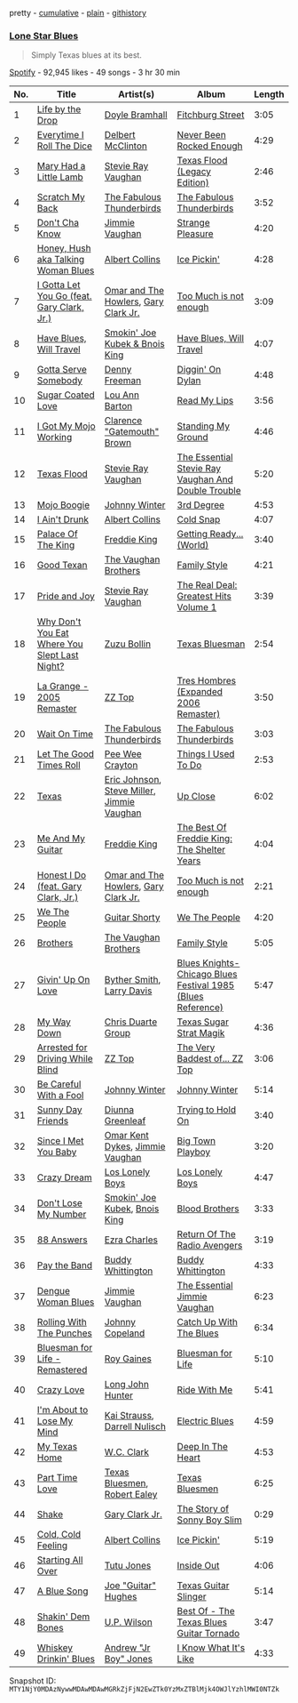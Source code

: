 pretty - [cumulative](/playlists/cumulative/37i9dQZF1DXeaMD6NdSui3.md) - [plain](/playlists/plain/37i9dQZF1DXeaMD6NdSui3) - [githistory](https://github.githistory.xyz/mackorone/spotify-playlist-archive/blob/main/playlists/plain/37i9dQZF1DXeaMD6NdSui3)

### [Lone Star Blues](https://open.spotify.com/playlist/37i9dQZF1DXeaMD6NdSui3)

> Simply Texas blues at its best.

[Spotify](https://open.spotify.com/user/spotify) - 92,945 likes - 49 songs - 3 hr 30 min

| No. | Title | Artist(s) | Album | Length |
|---|---|---|---|---|
| 1 | [Life by the Drop](https://open.spotify.com/track/5jrq9La3ynS3B9aizefueu) | [Doyle Bramhall](https://open.spotify.com/artist/2ewLmeOezmY0HqMR21anX4) | [Fitchburg Street](https://open.spotify.com/album/4SB602UH3CT37jiy1mZzlu) | 3:05 |
| 2 | [Everytime I Roll The Dice](https://open.spotify.com/track/5fZY8YYJMnhD9HNWB4C4zU) | [Delbert McClinton](https://open.spotify.com/artist/3Ri72CuuQSCLLkDRJgniFU) | [Never Been Rocked Enough](https://open.spotify.com/album/3PSl0k14EYuc2IYOLL4hoM) | 4:29 |
| 3 | [Mary Had a Little Lamb](https://open.spotify.com/track/0nFZ2HQRnIxiwraCm2X6Uq) | [Stevie Ray Vaughan](https://open.spotify.com/artist/5fsDcuclIe8ZiBD5P787K1) | [Texas Flood \(Legacy Edition\)](https://open.spotify.com/album/1AL5oXZRtTc8PyhcTwg4xQ) | 2:46 |
| 4 | [Scratch My Back](https://open.spotify.com/track/6f3OYG5R630tjwFIHIE7j2) | [The Fabulous Thunderbirds](https://open.spotify.com/artist/6zmLTiN3NBNCDECRbbJKkT) | [The Fabulous Thunderbirds](https://open.spotify.com/album/0eukg8bhyBLRYCPoDpPBgs) | 3:52 |
| 5 | [Don't Cha Know](https://open.spotify.com/track/4nFUyC6eDW1wJsYSYLMqZd) | [Jimmie Vaughan](https://open.spotify.com/artist/4gPGI1vW8TOypARV9Ykzae) | [Strange Pleasure](https://open.spotify.com/album/0XP5X222ItUVr3YEgmALg7) | 4:20 |
| 6 | [Honey, Hush aka Talking Woman Blues](https://open.spotify.com/track/6Aqdo2NI0hsoom3UpEWuLT) | [Albert Collins](https://open.spotify.com/artist/1uFixbBAduJkFAeRKznkvW) | [Ice Pickin'](https://open.spotify.com/album/5iFF3KWzukkaBLA6bDGoGw) | 4:28 |
| 7 | [I Gotta Let You Go \(feat\. Gary Clark, Jr.\)](https://open.spotify.com/track/5fuMwHFFrme5gzjYRf5cI9) | [Omar and The Howlers](https://open.spotify.com/artist/70PvPWG9nD4ZujibB1onsO), [Gary Clark Jr.](https://open.spotify.com/artist/01aC2ikO4Xgb2LUpf9JfKp) | [Too Much is not enough](https://open.spotify.com/album/4nBTViXrq2BhHlvnJOE5HD) | 3:09 |
| 8 | [Have Blues, Will Travel](https://open.spotify.com/track/5uQmSlxgnr19AMo2D5rBqX) | [Smokin' Joe Kubek & Bnois King](https://open.spotify.com/artist/0nMA4cLQjSiZspsoI70aut) | [Have Blues, Will Travel](https://open.spotify.com/album/1aIpCxCpnB70PClhPolZhj) | 4:07 |
| 9 | [Gotta Serve Somebody](https://open.spotify.com/track/5XErREyoO37cJdsXAJVu1J) | [Denny Freeman](https://open.spotify.com/artist/2sCGPaXs1se0qKtGeXAgcv) | [Diggin' On Dylan](https://open.spotify.com/album/1sOAiVbChDBc1SyQf1rCIh) | 4:48 |
| 10 | [Sugar Coated Love](https://open.spotify.com/track/1G6ZoDvjFAReEI3R6kHZrm) | [Lou Ann Barton](https://open.spotify.com/artist/0uIrm4Ub9qBmp4t7A2Rchk) | [Read My Lips](https://open.spotify.com/album/6SjrPRIoiQnQsokUpFc5hN) | 3:56 |
| 11 | [I Got My Mojo Working](https://open.spotify.com/track/6WDP4QrxAU1vRM9zITElCg) | [Clarence "Gatemouth" Brown](https://open.spotify.com/artist/4aoS04mCVj1CMam1LiHngo) | [Standing My Ground](https://open.spotify.com/album/3EdxMYZBAb4XhFeZFCNT5q) | 4:46 |
| 12 | [Texas Flood](https://open.spotify.com/track/6MvGg9X7lIt64WW28Nxfxo) | [Stevie Ray Vaughan](https://open.spotify.com/artist/5fsDcuclIe8ZiBD5P787K1) | [The Essential Stevie Ray Vaughan And Double Trouble](https://open.spotify.com/album/4dShhtGUjPunYS95jHOm3r) | 5:20 |
| 13 | [Mojo Boogie](https://open.spotify.com/track/0tsKu0o04uNgkXpP8mP6tQ) | [Johnny Winter](https://open.spotify.com/artist/2ODUxmFxJSyvGiimNhMHbO) | [3rd Degree](https://open.spotify.com/album/6dVzmBcjw1033jfE8erIH4) | 4:53 |
| 14 | [I Ain't Drunk](https://open.spotify.com/track/6MsrmoeiVpoNUAc4FsNPPP) | [Albert Collins](https://open.spotify.com/artist/1uFixbBAduJkFAeRKznkvW) | [Cold Snap](https://open.spotify.com/album/5huupthUYwYsiR9jGyxm0O) | 4:07 |
| 15 | [Palace Of The King](https://open.spotify.com/track/2T6pMaivfX7w4tfAUX4uU9) | [Freddie King](https://open.spotify.com/artist/5dCuFngSPyOOnTAvrC7v2s) | [Getting Ready..\. \(World\)](https://open.spotify.com/album/2bNjljctm6ynfp9Xzdy7RI) | 3:40 |
| 16 | [Good Texan](https://open.spotify.com/track/34d6n6HMfyOiQjudsxbfeh) | [The Vaughan Brothers](https://open.spotify.com/artist/2mwN5WQ1mAhOibFEbfFfsG) | [Family Style](https://open.spotify.com/album/1NpSBYjQQK5zJHBAS9SxsL) | 4:21 |
| 17 | [Pride and Joy](https://open.spotify.com/track/1oT20g6f8rvymheUIdFr19) | [Stevie Ray Vaughan](https://open.spotify.com/artist/5fsDcuclIe8ZiBD5P787K1) | [The Real Deal: Greatest Hits Volume 1](https://open.spotify.com/album/1cBgyEhogUvaKVgsdczgHm) | 3:39 |
| 18 | [Why Don't You Eat Where You Slept Last Night?](https://open.spotify.com/track/2WdjmV6o9JeFqQIKQvF2ej) | [Zuzu Bollin](https://open.spotify.com/artist/4T7XsMXUOYlL1FlvqL3SIQ) | [Texas Bluesman](https://open.spotify.com/album/2xw1vOxRhhr9iywYKcI18h) | 2:54 |
| 19 | [La Grange \- 2005 Remaster](https://open.spotify.com/track/70YvYr2hGlS01bKRIho1HM) | [ZZ Top](https://open.spotify.com/artist/2AM4ilv6UzW0uMRuqKtDgN) | [Tres Hombres \(Expanded 2006 Remaster\)](https://open.spotify.com/album/0Em8m9kRctyH9S3MTXAHvY) | 3:50 |
| 20 | [Wait On Time](https://open.spotify.com/track/71ptjbbVkrMPebtE3CgBZS) | [The Fabulous Thunderbirds](https://open.spotify.com/artist/6zmLTiN3NBNCDECRbbJKkT) | [The Fabulous Thunderbirds](https://open.spotify.com/album/0eukg8bhyBLRYCPoDpPBgs) | 3:03 |
| 21 | [Let The Good Times Roll](https://open.spotify.com/track/5Qxhlc1J70CpnJAz02FWdU) | [Pee Wee Crayton](https://open.spotify.com/artist/3OPJZtUlpoL3kZloBGY1lA) | [Things I Used To Do](https://open.spotify.com/album/0Xuzshv4pdWf8NXA7xM2mA) | 2:53 |
| 22 | [Texas](https://open.spotify.com/track/04kG9s73OxBkpC701Ifp62) | [Eric Johnson](https://open.spotify.com/artist/4CxobvwTpmfpIEbkYh4pAb), [Steve Miller](https://open.spotify.com/artist/7bMi7pddqeilAI6V9LWZaW), [Jimmie Vaughan](https://open.spotify.com/artist/4gPGI1vW8TOypARV9Ykzae) | [Up Close](https://open.spotify.com/album/6KTqSghfCNMlYRBNQytty9) | 6:02 |
| 23 | [Me And My Guitar](https://open.spotify.com/track/0QpxUzXEI3ZjJeo6dDFgV7) | [Freddie King](https://open.spotify.com/artist/5dCuFngSPyOOnTAvrC7v2s) | [The Best Of Freddie King: The Shelter Years](https://open.spotify.com/album/4gpyOtOO0Ws6zhvcp4ASMY) | 4:04 |
| 24 | [Honest I Do \(feat\. Gary Clark, Jr.\)](https://open.spotify.com/track/7FmfpB1TgA8hi3etdffflO) | [Omar and The Howlers](https://open.spotify.com/artist/70PvPWG9nD4ZujibB1onsO), [Gary Clark Jr.](https://open.spotify.com/artist/01aC2ikO4Xgb2LUpf9JfKp) | [Too Much is not enough](https://open.spotify.com/album/4nBTViXrq2BhHlvnJOE5HD) | 2:21 |
| 25 | [We The People](https://open.spotify.com/track/3v4UHYq9uKonBnNZai2N8j) | [Guitar Shorty](https://open.spotify.com/artist/3A01qH4VCBkDXcDc2luyNc) | [We The People](https://open.spotify.com/album/7nKZ9Ih62eEDbWEIoODwzN) | 4:20 |
| 26 | [Brothers](https://open.spotify.com/track/2T3mWbAqtVIW8p6E23HD5s) | [The Vaughan Brothers](https://open.spotify.com/artist/2mwN5WQ1mAhOibFEbfFfsG) | [Family Style](https://open.spotify.com/album/1NpSBYjQQK5zJHBAS9SxsL) | 5:05 |
| 27 | [Givin' Up On Love](https://open.spotify.com/track/0z996lfA5XGfC9uwVaBIUW) | [Byther Smith](https://open.spotify.com/artist/6xvCAutMGoKknAWPv0tnxR), [Larry Davis](https://open.spotify.com/artist/27feE7HAmTov8QoZAp1y3A) | [Blues Knights\-Chicago Blues Festival 1985 \(Blues Reference\)](https://open.spotify.com/album/6OEyqgV8cDWD5b3ctNfnqc) | 5:47 |
| 28 | [My Way Down](https://open.spotify.com/track/2VZYQKBRyGQdVMrzUhRf7J) | [Chris Duarte Group](https://open.spotify.com/artist/4kA3u3oThWqVYQhT47dGyW) | [Texas Sugar Strat Magik](https://open.spotify.com/album/6nsMGqPX8iHHB7FN8XaO6p) | 4:36 |
| 29 | [Arrested for Driving While Blind](https://open.spotify.com/track/5J0LnWOXiQY2usZd2SFDdn) | [ZZ Top](https://open.spotify.com/artist/2AM4ilv6UzW0uMRuqKtDgN) | [The Very Baddest of..\. ZZ Top](https://open.spotify.com/album/0P7d8Q1oSVDhrpUkJLwbNn) | 3:06 |
| 30 | [Be Careful With a Fool](https://open.spotify.com/track/3YGsgJqtIWKjMjZtKLk11Z) | [Johnny Winter](https://open.spotify.com/artist/2ODUxmFxJSyvGiimNhMHbO) | [Johnny Winter](https://open.spotify.com/album/5RNAJslV8AaTq2gM5JJ9Ch) | 5:14 |
| 31 | [Sunny Day Friends](https://open.spotify.com/track/0uLlDxqX6uatonJwjodv2Q) | [Diunna Greenleaf](https://open.spotify.com/artist/22laryZFr71CbB5WtXIMzb) | [Trying to Hold On](https://open.spotify.com/album/4eYqi12IL2UvjNbnrZYP5s) | 3:40 |
| 32 | [Since I Met You Baby](https://open.spotify.com/track/1jlSFo0KBDs6E6Tkw06UqR) | [Omar Kent Dykes](https://open.spotify.com/artist/68ltmxNcXSeODTeh0YYuAF), [Jimmie Vaughan](https://open.spotify.com/artist/4gPGI1vW8TOypARV9Ykzae) | [Big Town Playboy](https://open.spotify.com/album/37wiuEczE2EcWPci1VIZKH) | 3:20 |
| 33 | [Crazy Dream](https://open.spotify.com/track/2SZsePkGd3QOT0vzm68thq) | [Los Lonely Boys](https://open.spotify.com/artist/4aSEmLLxLX9wR5aLMllOKj) | [Los Lonely Boys](https://open.spotify.com/album/6kNz22txs8mOmSxoQVPTDA) | 4:47 |
| 34 | [Don't Lose My Number](https://open.spotify.com/track/4t7Nh53jliIn7NoFN36qJG) | [Smokin' Joe Kubek](https://open.spotify.com/artist/5XkftMVm7vxTLcj05etN6B), [Bnois King](https://open.spotify.com/artist/17jKRJyvcPLKu8GrxAwff1) | [Blood Brothers](https://open.spotify.com/album/7bg12LvkHlAWqijVlczS4I) | 3:33 |
| 35 | [88 Answers](https://open.spotify.com/track/6JtIMcTWy29xpiTmhMOpnY) | [Ezra Charles](https://open.spotify.com/artist/5TIgW7vGG3wjwmhg7ESxxa) | [Return Of The Radio Avengers](https://open.spotify.com/album/3xkv0QNIZTbz5Z4FIFM6op) | 3:19 |
| 36 | [Pay the Band](https://open.spotify.com/track/2PWSSJM09LYjt7o2sgyRsr) | [Buddy Whittington](https://open.spotify.com/artist/7vjDp4O4hkJGI6VRV5zUWS) | [Buddy Whittington](https://open.spotify.com/album/4xiFspY41nO24W9c3UqyLn) | 4:33 |
| 37 | [Dengue Woman Blues](https://open.spotify.com/track/4OGyibX2nayDVCUfFN4u8x) | [Jimmie Vaughan](https://open.spotify.com/artist/4gPGI1vW8TOypARV9Ykzae) | [The Essential Jimmie Vaughan](https://open.spotify.com/album/61ahDSudLBKZ06utlL3g4y) | 6:23 |
| 38 | [Rolling With The Punches](https://open.spotify.com/track/0ECyZFXS02fUPW1AxMCUBQ) | [Johnny Copeland](https://open.spotify.com/artist/641QgCXSYTbRm9kigj0ABL) | [Catch Up With The Blues](https://open.spotify.com/album/7j9s4SGnWipClu5teWbqqV) | 6:34 |
| 39 | [Bluesman for Life \- Remastered](https://open.spotify.com/track/7tD3yMdZrZ2uHPyj0WvupF) | [Roy Gaines](https://open.spotify.com/artist/3MGM5t6OR7ZxudoWw53LMr) | [Bluesman for Life](https://open.spotify.com/album/3BVB2KaAsRhni4UtRzvAmh) | 5:10 |
| 40 | [Crazy Love](https://open.spotify.com/track/5iJoZZBSFpVtRPUWdERzeb) | [Long John Hunter](https://open.spotify.com/artist/7z5ixtgDexP9ffmFvFoRlW) | [Ride With Me](https://open.spotify.com/album/0l5L2aVeZ9IVE31mmERdvy) | 5:41 |
| 41 | [I'm About to Lose My Mind](https://open.spotify.com/track/2TPntNWBQ4a4pW9AWsIOHd) | [Kai Strauss](https://open.spotify.com/artist/4rxJh3ATE3suDdQXBziz2E), [Darrell Nulisch](https://open.spotify.com/artist/5xBekcOlP8jLrvMqpC6MtV) | [Electric Blues](https://open.spotify.com/album/0Diw0JIhBoHfVxcmvGUHlI) | 4:59 |
| 42 | [My Texas Home](https://open.spotify.com/track/78smBCdkaExMyjg81o3qh5) | [W.C\. Clark](https://open.spotify.com/artist/2eJojpx2Dv1QL3WBjJQXWi) | [Deep In The Heart](https://open.spotify.com/album/4xZ46S0lPn8bNRRRpkRvD2) | 4:53 |
| 43 | [Part Time Love](https://open.spotify.com/track/3ZH4DOwTuTyLciokW7bPSe) | [Texas Bluesmen](https://open.spotify.com/artist/0zxAYpfMkRAisf8HCOWzY1), [Robert Ealey](https://open.spotify.com/artist/1LUaCz87zXDOg9abUxidOd) | [Texas Bluesmen](https://open.spotify.com/album/45O218hUcFN5yPA9rnOj7m) | 6:25 |
| 44 | [Shake](https://open.spotify.com/track/4hB2r4trPkpdHTVinASchh) | [Gary Clark Jr.](https://open.spotify.com/artist/01aC2ikO4Xgb2LUpf9JfKp) | [The Story of Sonny Boy Slim](https://open.spotify.com/album/5gRwx5vpeXUA75GmuqwByn) | 0:29 |
| 45 | [Cold, Cold Feeling](https://open.spotify.com/track/7sheAObhEOIqDY8YFu3HJf) | [Albert Collins](https://open.spotify.com/artist/1uFixbBAduJkFAeRKznkvW) | [Ice Pickin'](https://open.spotify.com/album/5iFF3KWzukkaBLA6bDGoGw) | 5:19 |
| 46 | [Starting All Over](https://open.spotify.com/track/3T1iXyK8LzxE4QYbU30z2N) | [Tutu Jones](https://open.spotify.com/artist/2YJ9frh2VN2BXKVtEjiV2L) | [Inside Out](https://open.spotify.com/album/1SNeILyRS6UHWV0zlRbmLb) | 4:06 |
| 47 | [A Blue Song](https://open.spotify.com/track/433G78x9000nRkf4flw6bs) | [Joe "Guitar" Hughes](https://open.spotify.com/artist/5bRmUejPq8I7a7y0coLC8r) | [Texas Guitar Slinger](https://open.spotify.com/album/0PdYqT045K3ZsMQU3GUnTb) | 5:14 |
| 48 | [Shakin' Dem Bones](https://open.spotify.com/track/6kz99KqDf43kfDGF2R7qsf) | [U.P\. Wilson](https://open.spotify.com/artist/6Nuiw9n4KzWqrcfn2m4u3F) | [Best Of \- The Texas Blues Guitar Tornado](https://open.spotify.com/album/3YNjUN1C7ZqYanMOcKdcOs) | 3:47 |
| 49 | [Whiskey Drinkin' Blues](https://open.spotify.com/track/51Us3goc25GZypfvfLQ3PT) | [Andrew "Jr Boy" Jones](https://open.spotify.com/artist/7bAJqc9QEfRjLeSEVuWf6c) | [I Know What It's Like](https://open.spotify.com/album/3a2lnTskswyUvsYNcxoqMV) | 4:33 |

Snapshot ID: `MTY1NjY0MDAzNywwMDAwMDAwMGRkZjFjN2EwZTk0YzMxZTBlMjk4OWJlYzhlMWI0NTZk`
